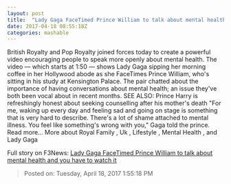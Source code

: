 ```yaml
---
layout: post
title:  "Lady Gaga FaceTimed Prince William to talk about mental health and you have to watch it"
date: 2017-04-18 08:55:18Z
categories: mashable
---
```


British Royalty and Pop Royalty joined forces today to create a powerful video encouraging people to speak more openly about mental health. The video — which starts at 1:50 — shows Lady Gaga sipping her morning coffee in her Hollywood abode as she FaceTimes Prince William, who's sitting in his study at Kensington Palace. The pair chatted about the importance of having conversations about mental health; an issue they've both been vocal about in recent months. SEE ALSO: Prince Harry is refreshingly honest about seeking counselling after his mother's death "For me, waking up every day and feeling sad and going on stage is something that is very hard to describe. There's a lot of shame attached to mental illness. You feel like something's wrong with you," Gaga told the prince. Read more... More about Royal Family , Uk , Lifestyle , Mental Health , and Lady Gaga


Full story on F3News: [Lady Gaga FaceTimed Prince William to talk about mental health and you have to watch it](http://www.f3nws.com/n/4xgRRC)

> Posted on: Tuesday, April 18, 2017 1:55:18 PM
